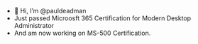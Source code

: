 - 👋 Hi, I’m @pauldeadman
- Just passed Microosft 365 Certification for Modern Desktop Administrator
- And am now working on MS-500 Certification.


<!---

- 👋 Hi, I’m @pauldeadman
- 👀 I’m interested in ...
- 🌱 I’m currently learning ...
- 💞️ I’m looking to collaborate on ...
- 📫 How to reach me ...

pauldeadman/pauldeadman is a ✨ special ✨ repository because its `README.md` (this file) appears on your GitHub profile.
You can click the Preview link to take a look at your changes.
--->

